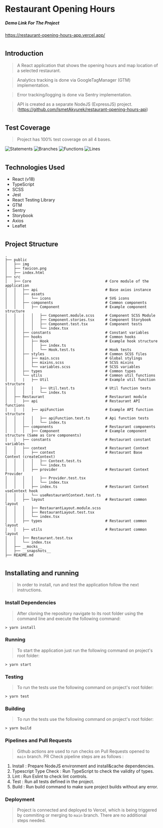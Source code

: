 # Restaurant Opening Hours

##### Demo Link For The Project

https://restaurant-opening-hours-app.vercel.app/

#

## Introduction

> A React application that shows the opening hours and map location of a selected restaurant.

> Analytics tracking is done via GoogleTagManager (GTM) implementation.

> Error tracking/logging is done via Sentry implementation.

> API is created as a separate NodeJS (ExpressJS) project. (https://github.com/IsmetAkyurek/restaurant-opening-hours-api)

#

## Test Coverage

> Project has 100% test coverage on all 4 bases.

![Statements](https://img.shields.io/badge/statements-100%25-brightgreen.svg?style=flat)
![Branches](https://img.shields.io/badge/branches-100%25-brightgreen.svg?style=flat)
![Functions](https://img.shields.io/badge/functions-100%25-brightgreen.svg?style=flat)
![Lines](https://img.shields.io/badge/lines-100%25-brightgreen.svg?style=flat)

#

## Technologies Used

- React (v18)
- TypeScript
- SCSS
- Jest
- React Testing Library
- GTM
- Sentry
- Storybook
- Axios
- Leaflet

#

## Project Structure

```
.
├── public
│   ├── img
│   ├── favicon.png
│   ├── index.html
├── src
│   ├── Core                                  # Core module of the application
│   │   ├── api                               # Base axios instance
│   │   ├── assets
│   │   │   └── icons                         # SVG icons
│   │   ├── components                        # Common components
│   │   │   ├── Component                     # Example component structure
│   │   │   │   ├── Component.module.scss     # Component SCSS Module
│   │   │   │   ├── Component.stories.tsx     # Component Storybook
│   │   │   │   ├── Component.test.tsx        # Component tests
│   │   │   │   └── index.tsx
│   │   ├── constants                         # Constant variables
│   │   ├── hooks                             # Common hooks
│   │   │   ├── Hook                          # Example hook structure
│   │   │   │   ├── index.ts
│   │   │   │   └── Hook.test.ts              # Hook tests
│   │   ├── styles                            # Common SCSS files
│   │   │   ├── main.scss                     # Global stylings
│   │   │   ├── mixins.scss                   # SCSS mixins
│   │   │   └── variables.scss                # SCSS variables
│   │   ├── types                             # Common types
│   │   └── utils                             # Common util functions
│   │   |   ├── Util                          # Example util function structure
│   │   │   |   ├── Util.test.ts              # Util function tests
│   │   │   |   └── index.ts
│   ├── Restaurant                            # Restaurant module
│   │   ├── api                               # Restaurant API functions
│   │   │   ├── apiFunction                   # Example API function structure
│   │   │   │   ├── apiFunction.test.ts       # Api function tests
│   │   │   │   └── index.ts
│   │   ├── components                        # Restaurant components
│   │   │   ├── Component                     # Example component structure (Same as Core components)
│   │   ├── constants                         # Restaurant constant  variables
│   │   ├── context                           # Restaurant Context
│   │   │   ├── context                       # Restaurant Base Context (createContext)
│   │   │   │   ├── Context.test.ts
│   │   │   │   └── index.ts
│   │   │   ├── provider                      # Restaurant Context Provider
│   │   │   │   ├── Provider.test.tsx
│   │   │   │   └── index.tsx
│   │   │   ├── index.ts                      # Restaurant Context useContext hook
│   │   │   └── useRestaurantContext.test.ts
│   │   ├── layout                            # Restaurant common layout
│   │   │   ├── RestaurantLayout.module.scss
│   │   │   ├── RestaurantLayout.test.tsx
│   │   │   └── index.tsx
│   │   ├── types                             # Restaurant common layout
│   │   ├── utils                             # Restaurant common layout
│   │   ├── Restaurant.test.tsx
│   │   └── index.tsx
│   ├── __mocks__
│   ├── __snapshots__
├── README.md
```

#

## Installating and running

> In order to install, run and test the application follow the next instructions.

### Install Dependencies

> After cloning the repository navigate to its root folder using the command line and execute the following command:

```shell
> yarn install
```

### Running

> To start the application just run the following command on project's root folder:

```shell
> yarn start
```

### Testing

> To run the tests use the following command on project's root folder:

```shell
> yarn test
```

### Building

> To run the tests use the following command on project's root folder:

```shell
> yarn build
```

### Pipelines and Pull Requests

> Github actions are used to run checks on Pull Requests opened to `main` branch. PR Check pipeline steps are as follows :

1. Install : Prepare NodeJS environment and install&cache dependencies.
2. Typescript Type Check : Run TypeScript to check the validity of types.
3. Lint : Run Eslint to check lint controls.
4. Test : Run all tests defined in the project.
5. Build : Run build command to make sure project builds without any error.

### Deployment

> Project is connected and deployed to Vercel, which is being triggered by commiting or merging to `main` branch. There are no additional steps needed.
